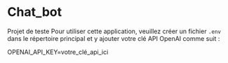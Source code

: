 # Chat_bot
Projet de teste 
Pour utiliser cette application, veuillez créer un fichier `.env` dans le répertoire principal et y ajouter votre clé API OpenAI comme suit :

OPENAI_API_KEY=votre_clé_api_ici
